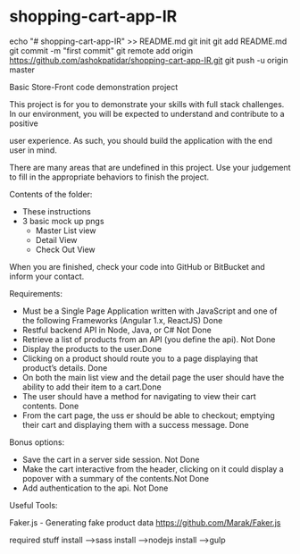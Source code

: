 # shopping-cart-app-IR

echo "# shopping-cart-app-IR" >> README.md
git init
git add README.md
git commit -m "first commit"
git remote add origin https://github.com/ashokpatidar/shopping-cart-app-IR.git
git push -u origin master

Basic Store-Front code demonstration project


This project is for you to demonstrate your skills with full stack challenges.  In our environment, you will be expected to understand and contribute to a positive 

user experience. As such, you should build the application with the end user in mind.


There are many areas that are undefined in this project. Use your judgement to fill in the appropriate behaviors to finish the project.


Contents of the folder: 
* These instructions
* 3 basic mock up pngs
   * Master List view
   * Detail View
   * Check Out View


When you are finished, check your code into GitHub or BitBucket and inform your contact. 


Requirements:


* Must be a Single Page Application written with JavaScript and one of the following Frameworks (Angular 1.x, ReactJS) Done
* Restful backend API in Node, Java, or C# Not Done
* Retrieve a list of products from an API (you define the api). Not Done
* Display the products to the user.Done
* Clicking on a product should route you to a page displaying that product’s details. Done
* On both the main list view and the detail page the user should have the ability to add their item to a cart.Done
* The user should have a method for navigating to view their cart contents. Done
* From the cart page, the uss er should be able to checkout; emptying their cart and displaying them with a success message. Done


Bonus options:
* Save the cart in a server side session. Not Done
* Make the cart interactive from the header, clicking on it could display a popover with a summary of the contents.Not Done
* Add authentication to the api. Not Done


Useful Tools:


Faker.js - Generating fake product data
https://github.com/Marak/Faker.js


required stuff
install -->sass
install -->nodejs
install -->gulp
